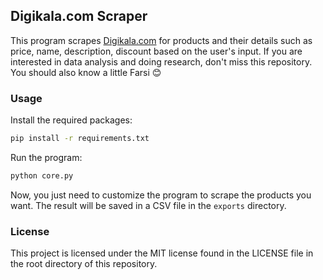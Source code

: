 ## Digikala.com Scraper

This program scrapes [Digikala.com](https://digikala.com) for products and their details such as price, name, description, discount based on the user's input. If you are interested in data analysis and doing research, don't miss this repository. You should also know a little Farsi :blush:

### Usage

Install the required packages:

```bash
pip install -r requirements.txt
```

Run the program:

```bash
python core.py
```

Now, you just need to customize the program to scrape the products you want. The result will be saved in a CSV file in the `exports` directory.

### License

This project is licensed under the MIT license found in the LICENSE file in the root directory of this repository.
